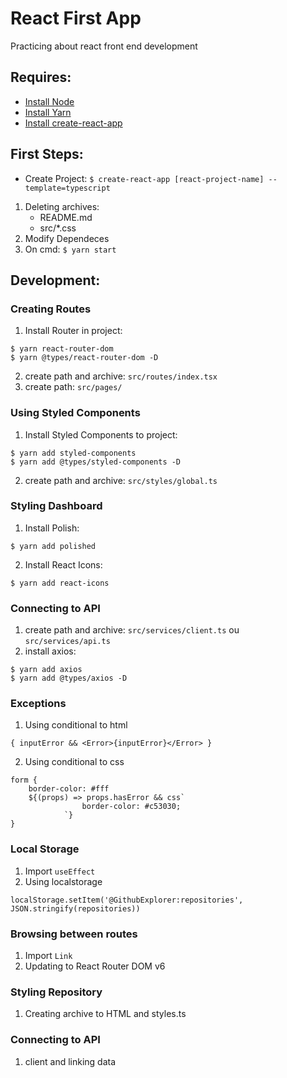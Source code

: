 # React First App

Practicing about react front end development

## Requires:
* [Install Node](https://nodejs.org/)
* [Install Yarn](https://classic.yarnpkg.com/lang/en/docs/install/#windows-stable)
* [Install create-react-app](https://create-react-app.dev/docs/getting-started/)

## First Steps:

* Create Project: ``$ create-react-app [react-project-name] --template=typescript``
1. Deleting archives:
    - README.md
    - src/*.css
2. Modify Dependeces
3. On cmd: ``$ yarn start``

## Development:

### Creating Routes

1. Install Router in project:
```
$ yarn react-router-dom
$ yarn @types/react-router-dom -D
```
2. create path and archive: `src/routes/index.tsx`
3. create path: `src/pages/`

### Using Styled Components
1. Install Styled Components to project:
```
$ yarn add styled-components
$ yarn add @types/styled-components -D
```
2. create path and archive: `src/styles/global.ts`

### Styling Dashboard
1. Install Polish:
```
$ yarn add polished
```
2. Install React Icons: 
```
$ yarn add react-icons
```

### Connecting to API
1. create path and archive: `src/services/client.ts` ou `src/services/api.ts`
2. install axios:

```
$ yarn add axios
$ yarn add @types/axios -D
```

### Exceptions
1. Using conditional to html
```
{ inputError && <Error>{inputError}</Error> }
```

2. Using conditional to css
```
form {
    border-color: #fff
    ${(props) => props.hasError && css`
                border-color: #c53030;
            `}
}
```

### Local Storage
1. Import `useEffect`
2. Using localstorage
```
localStorage.setItem('@GithubExplorer:repositories', JSON.stringify(repositories))
```

### Browsing between routes
1. Import `Link`
2. Updating to React Router DOM v6

### Styling Repository
1. Creating archive to HTML and styles.ts

### Connecting to API
1. client and linking data
